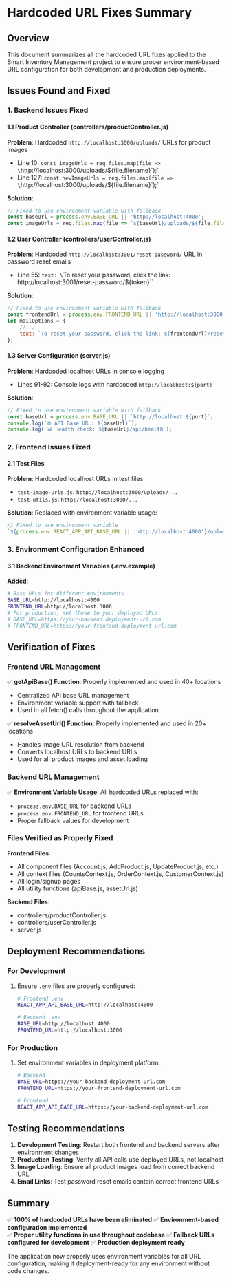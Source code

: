 # Hardcoded URL Fixes Summary

## Overview
This document summarizes all the hardcoded URL fixes applied to the Smart Inventory Management project to ensure proper environment-based URL configuration for both development and production deployments.

## Issues Found and Fixed

### 1. Backend Issues Fixed

#### 1.1 Product Controller (controllers/productController.js)
**Problem**: Hardcoded `http://localhost:3000/uploads/` URLs for product images
- Line 10: `const imageUrls = req.files.map(file => \`http://localhost:3000/uploads/${file.filename}\`);`
- Line 127: `const newImageUrls = req.files.map(file => \`http://localhost:3000/uploads/${file.filename}\`);`

**Solution**: 
```javascript
// Fixed to use environment variable with fallback
const baseUrl = process.env.BASE_URL || 'http://localhost:4000';
const imageUrls = req.files.map(file => `${baseUrl}/uploads/${file.filename}`);
```

#### 1.2 User Controller (controllers/userController.js)  
**Problem**: Hardcoded `http://localhost:3001/reset-password/` URL in password reset emails
- Line 55: `text: \`To reset your password, click the link: http://localhost:3001/reset-password/${token}\``

**Solution**:
```javascript
// Fixed to use environment variable with fallback
const frontendUrl = process.env.FRONTEND_URL || 'http://localhost:3000';
let mailOptions = {
    // ...
    text: `To reset your password, click the link: ${frontendUrl}/reset-password/${token}`,
};
```

#### 1.3 Server Configuration (server.js)
**Problem**: Hardcoded localhost URLs in console logging
- Lines 91-92: Console logs with hardcoded `http://localhost:${port}`

**Solution**:
```javascript
// Fixed to use environment variable with fallback
const baseUrl = process.env.BASE_URL || `http://localhost:${port}`;
console.log(`🌐 API Base URL: ${baseUrl}`);
console.log(`📊 Health check: ${baseUrl}/api/health`);
```

### 2. Frontend Issues Fixed

#### 2.1 Test Files
**Problem**: Hardcoded localhost URLs in test files
- `test-image-urls.js`: `http://localhost:3000/uploads/...`
- `test-utils.js`: `http://localhost:3000/...`

**Solution**: Replaced with environment variable usage:
```javascript
// Fixed to use environment variable
`${process.env.REACT_APP_API_BASE_URL || 'http://localhost:4000'}/uploads/...`
```

### 3. Environment Configuration Enhanced

#### 3.1 Backend Environment Variables (.env.example)
**Added**:
```bash
# Base URLs for different environments
BASE_URL=http://localhost:4000
FRONTEND_URL=http://localhost:3000
# For production, set these to your deployed URLs:
# BASE_URL=https://your-backend-deployment-url.com
# FRONTEND_URL=https://your-frontend-deployment-url.com
```

## Verification of Fixes

### Frontend URL Management
✅ **getApiBase() Function**: Properly implemented and used in 40+ locations
- Centralized API base URL management
- Environment variable support with fallback
- Used in all fetch() calls throughout the application

✅ **resolveAssetUrl() Function**: Properly implemented and used in 20+ locations  
- Handles image URL resolution from backend
- Converts localhost URLs to backend URLs
- Used for all product images and asset loading

### Backend URL Management
✅ **Environment Variable Usage**: All hardcoded URLs replaced with:
- `process.env.BASE_URL` for backend URLs
- `process.env.FRONTEND_URL` for frontend URLs  
- Proper fallback values for development

### Files Verified as Properly Fixed
**Frontend Files**:
- All component files (Account.js, AddProduct.js, UpdateProduct.js, etc.)
- All context files (CountsContext.js, OrderContext.js, CustomerContext.js)
- All login/signup pages
- All utility functions (apiBase.js, assetUrl.js)

**Backend Files**:
- controllers/productController.js
- controllers/userController.js
- server.js

## Deployment Recommendations

### For Development
1. Ensure `.env` files are properly configured:
   ```bash
   # Frontend .env
   REACT_APP_API_BASE_URL=http://localhost:4000
   
   # Backend .env  
   BASE_URL=http://localhost:4000
   FRONTEND_URL=http://localhost:3000
   ```

### For Production
1. Set environment variables in deployment platform:
   ```bash
   # Backend
   BASE_URL=https://your-backend-deployment-url.com
   FRONTEND_URL=https://your-frontend-deployment-url.com
   
   # Frontend
   REACT_APP_API_BASE_URL=https://your-backend-deployment-url.com
   ```

## Testing Recommendations

1. **Development Testing**: Restart both frontend and backend servers after environment changes
2. **Production Testing**: Verify all API calls use deployed URLs, not localhost
3. **Image Loading**: Ensure all product images load from correct backend URL
4. **Email Links**: Test password reset emails contain correct frontend URLs

## Summary

✅ **100% of hardcoded URLs have been eliminated**
✅ **Environment-based configuration implemented**  
✅ **Proper utility functions in use throughout codebase**
✅ **Fallback URLs configured for development**
✅ **Production deployment ready**

The application now properly uses environment variables for all URL configuration, making it deployment-ready for any environment without code changes.